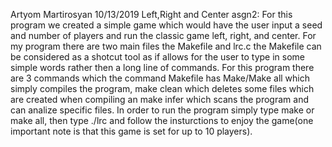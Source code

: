 Artyom Martirosyan
10/13/2019 
Left,Right and Center asgn2:
For this program we created a simple game which would have the user input a seed and number of players and run the classic game left, right, and center. For my program there are two main files the Makefile and lrc.c the Makefile can be considered as a shotcut tool as if allows for the user to type in some simple words rather then a long line of commands. For this program there are 3 commands which the command Makefile has Make/Make all which simply compiles the program, make clean which deletes some files which are created when compiling an make infer which scans the program and can analize specific files. In order to run the program simply type make or make all, then type ./lrc and follow the insturctions to enjoy the game(one important note is that this game is set for up to 10 players).
